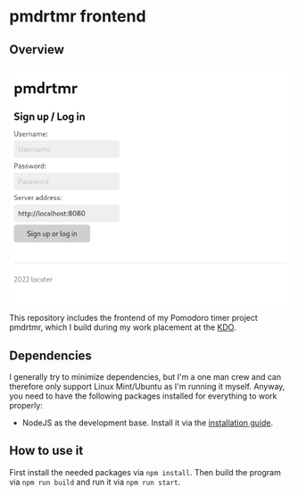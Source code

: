 # pmdrtmr frontend

## Overview

![Overview image](overview.png)

This repository includes the frontend of my Pomodoro timer project pmdrtmr, which I build during my work placement at the [KDO](https://www.kdo.de/).

## Dependencies

I generally try to minimize dependencies, but I'm a one man crew and can therefore only support Linux Mint/Ubuntu as I'm running it myself. Anyway, you need to have the following packages installed for everything to work properly:

- NodeJS as the development base. Install it via the [installation guide](https://github.com/nodesource/distributions#debinstall).

## How to use it

First install the needed packages via `npm install`. Then build the program via `npm run build` and run it via `npm run start`.